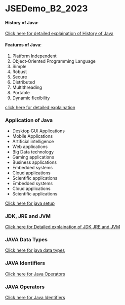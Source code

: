 # JSEDemo_B2_2023
<h4>History of Java:</h4>
<a href="https://www.oracle.com/java/moved-by-java/timeline//">Click here for detailed explaination of History of Java</a>
<h4>Features of Java:</h4>

<ol>
  <li>Platform Independent</li>
  <li>Object-Oriented Programming Language</li>
  <li>Simple</li>
   <li>Robust</li>
   <li>Secure</li>
  <li>Distributed</li>
  <li>Multithreading</li>
  <li>Portable</li>
  <li>Dynamic flexibility</li>   
 </ol>
 
<a href="https://www.geeksforgeeks.org/introduction-to-java/">click here for detailed explaination</a>

<h3>Application of Java</h3>
<ul>
  <li>Desktop GUI Applications</li>
  <li>Mobile Applications</li>
  <li>Artificial intelligence</li>
  <li>Web applications</li>
  <li>Big Data technology</li>
  <li>Gaming applications</li>
  <li>Business applications</li>
  <li>Embedded systems</li>
  <li>Cloud applications</li>
  <li>Scientific applications</li>
   <li>Embedded systems</li>
   <li>Cloud applications</li>
    <li>Scientific applications</li>
</ul>
<a href="JAVA_SETUP.md">Click here for java setup</a>
<h3>JDK, JRE and JVM</h3>
<a href="https://www.geeksforgeeks.org/differences-jdk-jre-jvm/">Click here for Detailed explaination of JDK,JRE and JVM</a>
<h3>JAVA Data Types</h3>
<a href="DataTypes.md">Click here for java data types</a>


<h3>JAVA Identifiers</h3>
<a href="JavaIdentifiers.md">Click here for Java Operators</a>

<h3>JAVA Operators</h3>
<a href="JavaOperators.md">Click here for Java Identifiers</a>





